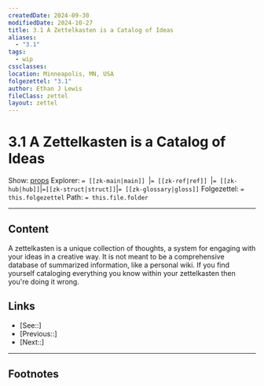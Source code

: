 ```yaml
---
createdDate: 2024-09-30
modifiedDate: 2024-10-27
title: 3.1 A Zettelkasten is a Catalog of Ideas
aliases:
  - "3.1"
tags:
  - wip
cssclasses: 
location: Minneapolis, MN, USA
folgezettel: "3.1"
author: Ethan J Lewis
fileClass: zettel
layout: zettel
---
```


# 3.1 A Zettelkasten is a Catalog of Ideas

Show: [props](obsidian://adv-uri?vault=ejl-zk&commandid=properties%3Aopen-local)
Explorer: `= [[zk-main|main]] `|`= [[zk-ref|ref]] `|`= [[zk-hub|hub]]`|`=[[zk-struct|struct]]`|`= [[zk-glossary|gloss]]`
Folgezettel: `= this.folgezettel` 
Path: `= this.file.folder`
- - -

## Content

A zettelkasten is a unique collection of thoughts, a system for engaging with your ideas in a creative way. It is not meant to be a comprehensive database of summarized information, like a personal wiki. If you find yourself cataloging everything you know within your zettelkasten then you're doing it wrong. 

## Links

- [See::]
- [Previous::]
- [Next::]
- - -

## Footnotes